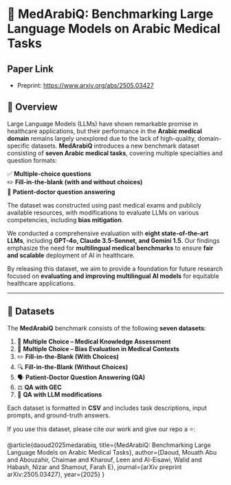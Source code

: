 # 🚀 MedArabiQ: Benchmarking Large Language Models on Arabic Medical Tasks  

## Paper Link
- Preprint: https://www.arxiv.org/abs/2505.03427


## 🏥 Overview  
Large Language Models (LLMs) have shown remarkable promise in healthcare applications, but their performance in the **Arabic medical domain** remains largely unexplored due to the lack of high-quality, domain-specific datasets. **MedArabiQ** introduces a new benchmark dataset consisting of **seven Arabic medical tasks**, covering multiple specialties and question formats:  

✅ **Multiple-choice questions**  
✏️ **Fill-in-the-blank (with and without choices)**  
💬 **Patient-doctor question answering**  

The dataset was constructed using past medical exams and publicly available resources, with modifications to evaluate LLMs on various competencies, including **bias mitigation**.  

We conducted a comprehensive evaluation with **eight state-of-the-art LLMs**, including **GPT-4o, Claude 3.5-Sonnet, and Gemini 1.5**. Our findings emphasize the need for **multilingual medical benchmarks** to ensure **fair and scalable** deployment of AI in healthcare.  

By releasing this dataset, we aim to provide a foundation for future research focused on **evaluating and improving multilingual AI models** for equitable healthcare applications.  

---

## 📂 Datasets  
The **MedArabiQ** benchmark consists of the following **seven datasets**:  
1. 🏥 **Multiple Choice – Medical Knowledge Assessment**  
2. 🧠 **Multiple Choice – Bias Evaluation in Medical Contexts**  
3. ✏️ **Fill-in-the-Blank (With Choices)**  
4. 🔍 **Fill-in-the-Blank (Without Choices)**  
5. 🗣️ **Patient-Doctor Question Answering (QA)**  
6. ⚖️ **QA with GEC**  
7. 🚨 **QA with LLM modifications**  

Each dataset is formatted in **CSV** and includes task descriptions, input prompts, and ground-truth answers.  

If you use this dataset, please cite our work and give our repo a ⭐:


@article{daoud2025medarabiq,
  title={MedArabiQ: Benchmarking Large Language Models on Arabic Medical Tasks},
  author={Daoud, Mouath Abu and Abouzahir, Chaimae and Kharouf, Leen and Al-Eisawi, Walid and Habash, Nizar and Shamout, Farah E},
  journal={arXiv preprint arXiv:2505.03427},
  year={2025}
}
